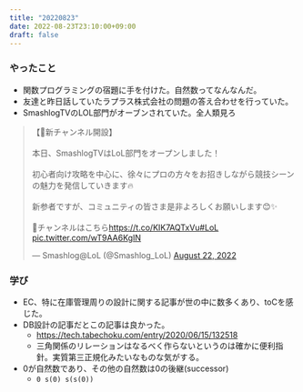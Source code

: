 ```yaml
---
title: "20220823"
date: 2022-08-23T23:10:00+09:00
draft: false
---
```



### やったこと
- 関数プログラミングの宿題に手を付けた。自然数ってなんなんだ。
- 友達と昨日話していたラプラス株式会社の問題の答え合わせを行っていた。
- SmashlogTVのLOL部門がオーブンされていた。全人類見ろ
<blockquote class="twitter-tweet"><p lang="ja" dir="ltr">【🎊新チャンネル開設】<br><br>本日、SmashlogTVはLoL部門をオープンしました！<br><br>初心者向け攻略を中心に、徐々にプロの方々をお招きしながら競技シーンの魅力を発信していきます🔥<br><br>新参者ですが、コミュニティの皆さま是非よろしくお願いします😊✨<br><br>🔽チャンネルはこちら<a href="https://t.co/KIK7AQTxVu">https://t.co/KIK7AQTxVu</a><a href="https://twitter.com/hashtag/LoL?src=hash&amp;ref_src=twsrc%5Etfw">#LoL</a> <a href="https://t.co/wT9AA6KgIN">pic.twitter.com/wT9AA6KgIN</a></p>&mdash; Smashlog@LoL (@Smashlog_LoL) <a href="https://twitter.com/Smashlog_LoL/status/1561655448276647937?ref_src=twsrc%5Etfw">August 22, 2022</a></blockquote> <script async src="https://platform.twitter.com/widgets.js" charset="utf-8"></script>

### 学び
- EC、特に在庫管理周りの設計に関する記事が世の中に数多くあり、toCを感じた。
- DB設計の記事だとこの記事は良かった。
  - https://tech.tabechoku.com/entry/2020/06/15/132518
  - 三角関係のリレーションはなるべく作らないというのは確かに便利指針。実質第三正規化みたいなものな気がする。
- 0が自然数であり、その他の自然数は0の後継(successor)
  - `0 s(0) s(s(0))`
